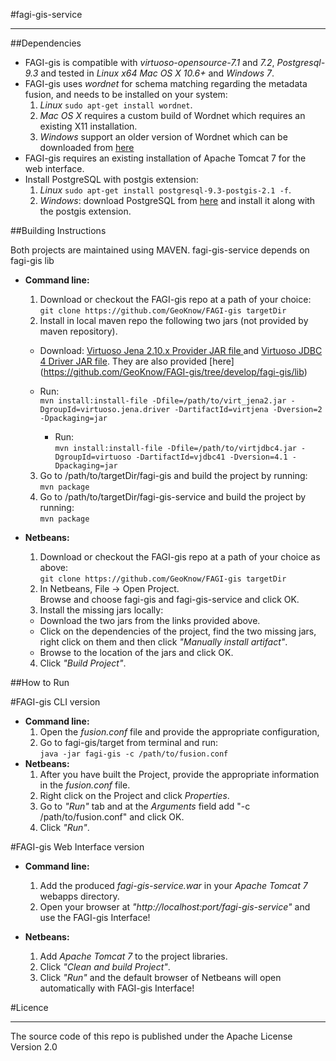 
#fagi-gis-service

___
##Dependencies
  * FAGI-gis is compatible with _virtuoso-opensource-7.1_ and _7.2_, _Postgresql-9.3_ and tested in _Linux x64_ _Mac OS X 10.6+_ and _Windows 7_. 
  * FAGI-gis uses _wordnet_ for schema matching regarding the metadata fusion, and needs to be installed on your system: 
    1. _Linux_ `sudo apt-get install wordnet`.
    2. _Mac OS X_ requires a custom build of Wordnet which requires an existing X11 installation.
    3. _Windows_ support an older version of Wordnet which can be downloaded from [here](https://wordnet.princeton.edu/wordnet/download/) 
  * FAGI-gis requires an existing installation of Apache Tomcat 7 for the web interface.
  * Install PostgreSQL with postgis extension:
    1. _Linux_ `sudo apt-get install postgresql-9.3-postgis-2.1 -f`.
    2. _Windows_: download PostgreSQL from [here](http://www.enterprisedb.com/products-services-training/pgdownload#windows) and install it along with the postgis extension.
   

##Building Instructions

Both projects are maintained using MAVEN. fagi-gis-service depends on fagi-gis lib

* **Command line:**
  1. Download or checkout the FAGI-gis repo at a path of your choice:  
  `git clone https://github.com/GeoKnow/FAGI-gis targetDir`
  2. Install in local maven repo the following two jars (not provided by maven repository).  
    * Download:
  [Virtuoso Jena 2.10.x Provider JAR file ](http://opldownload.s3.amazonaws.com/uda/virtuoso/rdfproviders/jena/210/virt_jena2.jar)
  and
  [Virtuoso JDBC 4 Driver JAR file](http://virtuoso.openlinksw.com/dataspace/doc/dav/wiki/Main/VOSDownload/virtjdbc4.jar). 
  They are also provided [here] (https://github.com/GeoKnow/FAGI-gis/tree/develop/fagi-gis/lib)
 
    * Run:  
`mvn install:install-file -Dfile=/path/to/virt_jena2.jar -DgroupId=virtuoso.jena.driver -DartifactId=virtjena -Dversion=2 -Dpackaging=jar`
      * Run:  
`mvn install:install-file -Dfile=/path/to/virtjdbc4.jar -DgroupId=virtuoso -DartifactId=vjdbc41 -Dversion=4.1 -Dpackaging=jar`  
  3. Go to /path/to/targetDir/fagi-gis and build the project by running:  
`mvn package`
  4. Go to /path/to/targetDir/fagi-gis-service and build the project by running:  
`mvn package`

* **Netbeans:**
  1. Download or checkout the FAGI-gis repo at a path of your choice as above:  
`git clone https://github.com/GeoKnow/FAGI-gis targetDir`  
  2. In Netbeans, File -> Open Project.  
Browse and choose fagi-gis and fagi-gis-service and click OK. 
  3. Install the missing jars locally:  
    * Download the two jars from the links provided above.
    * Click on the dependencies of the project, find the two missing jars, right click on them and then click *"Manually install artifact"*.
    * Browse to the location of the jars and click OK.  
  4. Click *"Build Project"*.
  
##How to Run

#FAGI-gis CLI version

* **Command line:**
  1. Open the *fusion.conf* file and provide the appropriate configuration, 
  2. Go to fagi-gis/target from terminal and run:  
`java -jar fagi-gis -c /path/to/fusion.conf`
* **Netbeans:**
  1. After you have built the Project, provide the appropriate information in the *fusion.conf* file. 
  2. Right click on the Project and click *Properties*. 
  3. Go to *"Run"* tab and at the *Arguments* field add "-c /path/to/fusion.conf" and click OK.
  4. Click *"Run"*.
  
#FAGI-gis Web Interface version

* **Command line:**  

  1. Add the produced *fagi-gis-service.war* in your _Apache Tomcat 7_ webapps directory.
  2. Open your browser at *"http://localhost:port/fagi-gis-service"* and use the FAGI-gis Interface!

* **Netbeans:**
  1. Add _Apache Tomcat 7_ to the project libraries. 
  2. Click *"Clean and build Project"*.
  3. Click *"Run"* and the default browser of Netbeans will open automatically with FAGI-gis Interface!
  
#Licence
___
The source code of this repo is published under the Apache License Version 2.0
